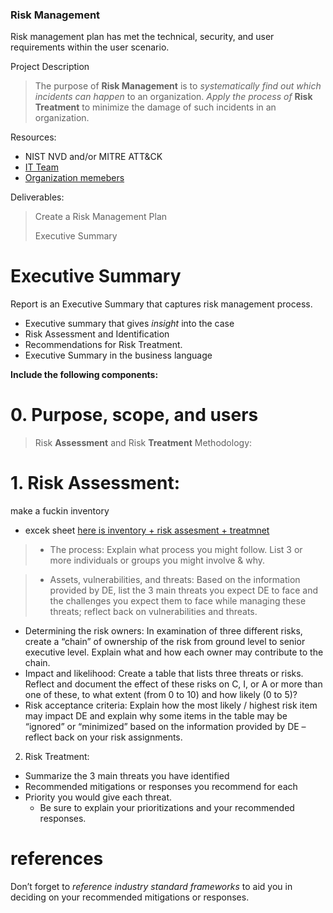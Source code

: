 ### Risk Management
Risk management plan has met the technical, security, and user requirements within the user scenario.

Project Description
> The purpose of __Risk Management__ is to _systematically find out which incidents can happen_ to an organization.
> _Apply the process of_ __Risk Treatment__ to minimize the damage of such incidents in an organization.

Resources: 
-  NIST NVD and/or MITRE ATT&CK
- [IT Team](https://github.com/FredericGariepy/LighthouseLabs/blob/main/PKM/W5/Projects/Risk%20Management/Employees/IT%20Team.md)
- [Organization memebers](https://github.com/FredericGariepy/LighthouseLabs/blob/main/PKM/W5/Projects/Risk%20Management/Employees/users_table.md)


Deliverables: 
> Create a Risk Management Plan
>
> Executive Summary


# Executive Summary
Report is an Executive Summary that captures risk management process.
- Executive summary that gives _insight_ into the case
- Risk Assessment and Identification
- Recommendations for Risk Treatment.
- Executive Summary in the business language



__Include the following components:__

# 0. Purpose, scope, and users


> Risk __Assessment__ and Risk __Treatment__ Methodology:
# 1. Risk Assessment:
make a fuckin inventory

- excek sheet [here is inventory + risk assesment +  treatmnet](https://docs.google.com/spreadsheets/d/1tdwJMT4QcLoH7Z3jlgjyE5qsRtAtCaPpqXVqKaXtYuU/edit?usp=sharing)



> - The process: Explain what process you might follow. List 3 or more individuals or groups you might involve & why.

> - Assets, vulnerabilities, and threats: Based on the information provided by DE, list the 3 main threats you expect DE to face and the challenges you expect them to face while managing these threats; reflect back on vulnerabilities and threats.
- Determining the risk owners: In examination of three different risks, create a “chain” of ownership of the risk from ground level to senior executive level. Explain what and how each owner may contribute to the chain.
- Impact and likelihood: Create a table that lists three threats or risks. Reflect and document the effect of these risks on C, I, or A or more than one of these, to what extent (from 0 to 10) and how likely (0 to 5)?
- Risk acceptance criteria: Explain how the most likely / highest risk item may impact DE and explain why some items in the table may be “ignored” or “minimized” based on the information provided by DE – reflect back on your risk assignments.
2. Risk Treatment:
- Summarize the 3 main threats you have identified
- Recommended mitigations or responses you recommend for each
- Priority you would give each threat.
    - Be sure to explain your prioritizations and your recommended responses.
  

# references
Don’t forget to _reference industry standard frameworks_ to aid you in deciding on your recommended mitigations or responses.

